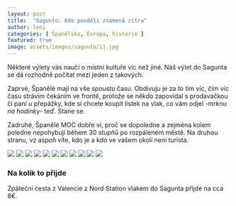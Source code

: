```yaml
---
layout: post
title:  "Sagunto: Kde pondělí znamená zítra"
author: leni
categories: [ Španělsko, Evropa, historie ]
featured: true
image: assets/images/sagunto/11.jpg
---
```


Některé výlety vás naučí o místní kultuře víc než jiné. Náš výlet do Sagunta se dá rozhodně počítat mezi jeden z takových.

Zaprvé, Španělé mají na vše spoustu času. Obdivuju je za to tím víc, čím víc času strávím čekáním ve frontě, protože se někdo zapovídal s prodavačkou či paní u přepážky, kde si chcete koupit lístek na vlak, co vám odjel *-mrknu na hodinky-* teď. Stane se.

Zadruhé, Španělé MOC dobře ví, proč se dopoledne a zejména kolem poledne nepohybují během 30 stupňů po rozpáleném městě. Na druhou stranu, vz aspoň víte, kdo je a kdo ve vašem okolí není turista. 

<img src="/assets/images/sagunto/1.jpg">

<img src="/assets/images/sagunto/2.jpg">

<img src="/assets/images/sagunto/3.jpg">

<img src="/assets/images/sagunto/4.jpg">

<img src="/assets/images/sagunto/5.jpg">

<img src="/assets/images/sagunto/6.jpg">

<img src="/assets/images/sagunto/7.jpg">

<img src="/assets/images/sagunto/8.jpg">

<img src="/assets/images/sagunto/9.jpg">

<img src="/assets/images/sagunto/10.jpg">

<img src="/assets/images/sagunto/12.jpg">


### Na kolik to přijde
Zpáteční cesta z Valencie z Nord Station vlakem do Sagunta přijde na cca 8€.